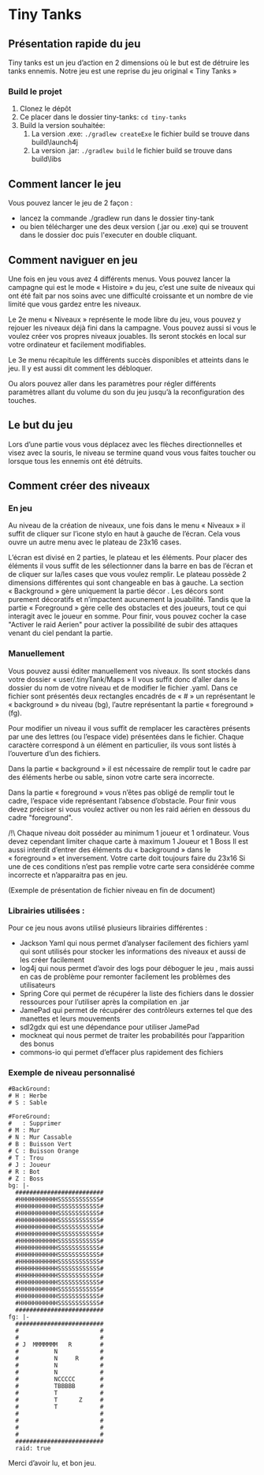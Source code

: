# Tiny Tanks

## Présentation rapide du jeu
Tiny tanks est un jeu d’action en 2 dimensions où le but est de détruire les tanks ennemis.
Notre jeu est une reprise du jeu original « Tiny Tanks »

### Build le projet
1. Clonez le dépôt
2. Ce placer dans le dossier tiny-tanks: `cd tiny-tanks`
3. Build la version souhaitée:
    1. La version .exe: `./gradlew createExe` le fichier build se trouve dans build\launch4j
    2. La version .jar: `./gradlew build` le fichier build se trouve dans build\libs


## Comment lancer le jeu
Vous pouvez lancer le jeu de 2 façon :
- lancez la commande ./gradlew run dans le dossier tiny-tank
- ou bien télécharger une des deux version (.jar ou .exe) qui se trouvent dans le dossier doc puis l'executer en double cliquant.

## Comment naviguer en jeu
Une fois en jeu vous avez 4 différents menus.
Vous pouvez lancer la campagne qui est le mode « Histoire » du jeu, c’est une suite de niveaux qui ont été fait par nos soins avec une difficulté croissante et un nombre de vie limité que vous gardez entre les niveaux.

Le 2e menu « Niveaux » représente le mode libre du jeu, vous pouvez y rejouer les niveaux déjà fini dans la campagne. Vous pouvez aussi si vous le voulez créer vos propres niveaux jouables. Ils seront stockés en local sur votre ordinateur et facilement modifiables.

Le 3e menu récapitule les différents succès disponibles et atteints dans le jeu. Il y est aussi dit comment les débloquer.

Ou alors pouvez aller dans les paramètres pour régler différents paramètres allant du volume du son du jeu jusqu’à la reconfiguration des touches.

## Le but du jeu
Lors d’une partie vous vous déplacez avec les flèches directionnelles et visez avec la souris, le niveau se termine quand vous vous faites toucher ou lorsque tous les ennemis ont été détruits.


## Comment créer des niveaux 

### En jeu
Au niveau de la création de niveaux, une fois dans le menu « Niveaux » il suffit de cliquer sur l’icone stylo en haut à gauche de l’écran.
Cela vous ouvre un autre menu avec le plateau de 23x16 cases.

L’écran est divisé en 2 parties, le plateau et les éléments. Pour placer des éléments il vous suffit de les sélectionner dans la barre en bas de l’écran et de cliquer sur la/les cases que vous voulez remplir.
Le plateau possède 2 dimensions différentes qui sont changeable en bas à gauche.
La section « Background » gère uniquement la partie décor .
Les décors sont purement décoratifs et n’impactent aucunement la jouabilité.
Tandis que la partie « Foreground » gère celle des obstacles et des joueurs, tout ce qui interagit avec le joueur en somme.
Pour finir, vous pouvez cocher la case "Activer le raid Aerien" pour activer la possibilité de subir des attaques venant du ciel pendant la partie.

### Manuellement
Vous pouvez aussi éditer manuellement vos niveaux. Ils sont stockés dans votre dossier « user/.tinyTank/Maps »
Il vous suffit donc d’aller dans le dossier du nom de votre niveau et de modifier le fichier .yaml.
Dans ce fichier sont présentés deux rectangles encadrés de « # » un représentant le « background » du niveau (bg), l’autre représentant la partie « foreground » (fg).

Pour modifier un niveau il vous suffit de remplacer les caractères présents par une des lettres (ou l’espace vide) présentées dans le fichier. Chaque caractère correspond à un élément en particulier, ils vous sont listés à l’ouverture d’un des fichiers.


Dans la partie « background » il est nécessaire de remplir tout le cadre par des éléments herbe ou sable, sinon votre carte sera incorrecte.

Dans la partie « foreground » vous n’êtes pas obligé de remplir tout le cadre, l’espace vide représentant l’absence d’obstacle.
Pour finir vous devez préciser si vous voulez activer ou non les raid aérien en dessous du cadre "foreground".

/!\ Chaque niveau doit posséder au minimum 1 joueur et 1 ordinateur.
Vous devez cependant limiter chaque carte à maximum 1 Joueur et 1 Boss
Il est aussi interdit d’entrer des éléments du « background » dans le « foreground » et inversement.
Votre carte doit toujours faire du 23x16
Si une de ces conditions n’est pas remplie votre carte sera considérée comme incorrecte et n’apparaitra pas en jeu.

(Exemple de présentation de fichier niveau en fin de document)

### Librairies utilisées :
Pour ce jeu nous avons utilisé plusieurs librairies différentes : 
- Jackson Yaml qui nous permet d’analyser facilement des fichiers yaml qui sont utilisés pour stocker les informations des niveaux et aussi de les créer facilement 
- log4j qui nous permet d’avoir des logs pour déboguer le jeu , mais aussi en cas de problème pour remonter facilement les problèmes des utilisateurs
- Spring Core qui permet de récupérer la liste des fichiers dans le dossier ressources pour l’utiliser après la compilation en .jar
- JamePad qui permet de récupérer des contrôleurs externes tel que des manettes et leurs mouvements
- sdl2gdx qui est une dépendance pour utiliser JamePad
- mockneat qui nous permet de traiter les probabilités pour l’apparition des bonus
- commons-io qui permet d’effacer plus rapidement des fichiers



### Exemple de niveau personnalisé

```
#BackGround:
# H : Herbe
# S : Sable

#ForeGround:
#   : Supprimer
# M : Mur
# N : Mur Cassable
# B : Buisson Vert
# C : Buisson Orange
# T : Trou
# J : Joueur
# R : Bot
# Z : Boss
bg: |-
  #########################
  #HHHHHHHHHHHSSSSSSSSSSSS#
  #HHHHHHHHHHHSSSSSSSSSSSS#
  #HHHHHHHHHHHSSSSSSSSSSSS#
  #HHHHHHHHHHHSSSSSSSSSSSS#
  #HHHHHHHHHHHSSSSSSSSSSSS#
  #HHHHHHHHHHHSSSSSSSSSSSS#
  #HHHHHHHHHHHSSSSSSSSSSSS#
  #HHHHHHHHHHHSSSSSSSSSSSS#
  #HHHHHHHHHHHSSSSSSSSSSSS#
  #HHHHHHHHHHHSSSSSSSSSSSS#
  #HHHHHHHHHHHSSSSSSSSSSSS#
  #HHHHHHHHHHHSSSSSSSSSSSS#
  #HHHHHHHHHHHSSSSSSSSSSSS#
  #HHHHHHHHHHHSSSSSSSSSSSS#
  #HHHHHHHHHHHSSSSSSSSSSSS#
  #HHHHHHHHHHHSSSSSSSSSSSS#
  #########################
fg: |-
  #########################
  #                       #
  #                       #
  # J  MMMMMMM   R        #
  #          N            #
  #          N     R      #
  #          N            #
  #          N            #
  #          NCCCCC       #
  #          TBBBBB       #
  #          T            #
  #          T      Z     #
  #          T            #
  #                       #
  #                       #
  #                       #
  #                       #
  #########################
  raid: true
```


Merci d’avoir lu, et bon jeu.


